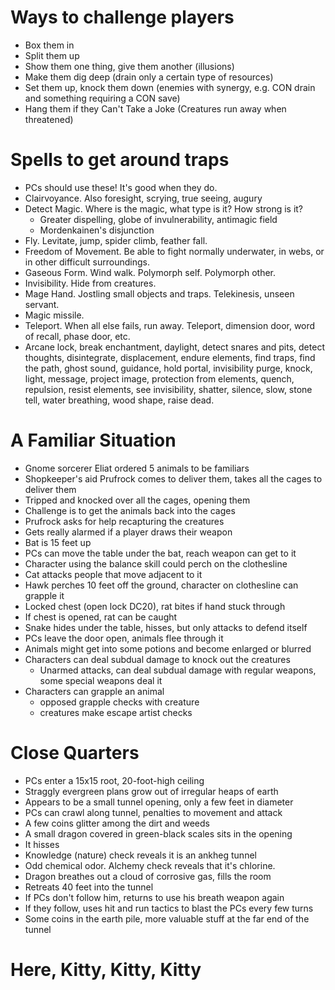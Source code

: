 # Ways to challenge players
- Box them in
- Split them up
- Show them one thing, give them another (illusions)
- Make them dig deep (drain only a certain type of resources)
- Set them up, knock them down (enemies with synergy, e.g. CON drain and something requiring a CON save)
- Hang them if they Can't Take a Joke (Creatures run away when threatened)

# Spells to get around traps
- PCs should use these! It's good when they do.
- Clairvoyance. Also foresight, scrying, true seeing, augury
- Detect Magic. Where is the magic, what type is it? How strong is it?
  - Greater dispelling, globe of invulnerability, antimagic field
  - Mordenkainen's disjunction
- Fly. Levitate, jump, spider climb, feather fall.
- Freedom of Movement. Be able to fight normally underwater, in webs, or in other difficult surroundings.
- Gaseous Form. Wind walk. Polymorph self. Polymorph other.
- Invisibility. Hide from creatures.
- Mage Hand. Jostling small objects and traps. Telekinesis, unseen servant.
- Magic missile.
- Teleport. When all else fails, run away. Teleport, dimension door, word of recall, phase door, etc.
- Arcane lock, break enchantment, daylight, detect snares and pits, detect thoughts, disintegrate, displacement, endure elements, find traps, find the path, ghost sound, guidance, hold portal, invisibility purge, knock, light, message, project image, protection from elements, quench, repulsion, resist elements, see invisibility, shatter, silence, slow, stone tell, water breathing, wood shape, raise dead.

# A Familiar Situation

- Gnome sorcerer Eliat ordered 5 animals to be familiars
- Shopkeeper's aid Prufrock comes to deliver them, takes all the cages to deliver them
- Tripped and knocked over all the cages, opening them
- Challenge is to get the animals back into the cages
- Prufrock asks for help recapturing the creatures
- Gets really alarmed if a player draws their weapon
- Bat is 15 feet up
- PCs can move the table under the bat, reach weapon can get to it
- Character using the balance skill could perch on the clothesline
- Cat attacks people that move adjacent to it
- Hawk perches 10 feet off the ground, character on clothesline can grapple it
- Locked chest (open lock DC20), rat bites if hand stuck through
- If chest is opened, rat can be caught
- Snake hides under the table, hisses, but only attacks to defend itself
- PCs leave the door open, animals flee through it
- Animals might get into some potions and become enlarged or blurred
- Characters can deal subdual damage to knock out the creatures
  - Unarmed attacks, can deal subdual damage with regular weapons, some special weapons deal it
- Characters can grapple an animal
  - opposed grapple checks with creature
  - creatures make escape artist checks

# Close Quarters
- PCs enter a 15x15 root, 20-foot-high ceiling
- Straggly evergreen plans grow out of irregular heaps of earth
- Appears to be a small tunnel opening, only a few feet in diameter
- PCs can crawl along tunnel, penalties to movement and attack
- A few coins glitter among the dirt and weeds
- A small dragon covered in green-black scales sits in the opening
- It hisses
- Knowledge (nature) check reveals it is an ankheg tunnel
- Odd chemical odor. Alchemy check reveals that it's chlorine.
- Dragon breathes out a cloud of corrosive gas, fills the room
- Retreats 40 feet into the tunnel
- If PCs don't follow him, returns to use his breath weapon again
- If they follow, uses hit and run tactics to blast the PCs every few turns
- Some coins in the earth pile, more valuable stuff at the far end of the tunnel

# Here, Kitty, Kitty, Kitty
